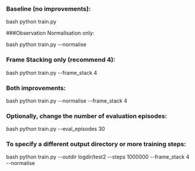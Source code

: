 
### Baseline (no improvements):

bash
python train.py

###Observation Normalisation only:

bash
python train.py --normalise

### Frame Stacking only (recommend 4):

bash
python train.py --frame_stack 4

### Both improvements:

bash
python train.py --normalise --frame_stack 4

### Optionally, change the number of evaluation episodes:

bash
python train.py --eval_episodes 30

### To specify a different output directory or more training steps:

bash
python train.py --outdir logdir/test2 --steps 1000000 --frame_stack 4 --normalise

